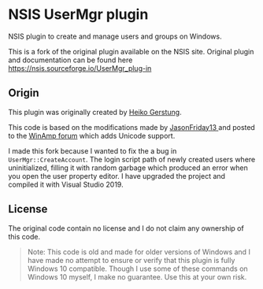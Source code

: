 # NSIS UserMgr plugin
NSIS plugin to create and manage users and groups on Windows. 

This is a fork of the original plugin available on the NSIS site. Original plugin and documentation can be found here https://nsis.sourceforge.io/UserMgr_plug-in

## Origin
This plugin was originally created by [Heiko Gerstung](https://nsis.sourceforge.io/User:Hgerstung).

This code is based on the modifications made by [JasonFriday13 ](http://forums.winamp.com/member.php?u=173435) and posted to the [WinAmp forum](http://forums.winamp.com/showpost.php?p=3001678&postcount=51) which adds Unicode support.

I made this fork because I wanted to fix the a bug in `UserMgr::CreateAccount`. The login script path of newly created users where uninitialized, filling it with random garbage which produced an error when you open the user property editor. I have upgraded the project and compiled it with Visual Studio 2019.

## License
The original code contain no license and I do not claim any ownership of this code.

> Note: This code is old and made for older versions of Windows and I have made no attempt to ensure or verify that this plugin is fully Windows 10 compatible. Though I use some of these commands on Windows 10 myself, I make no guarantee. Use this at your own risk.